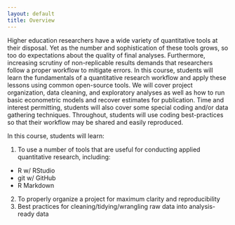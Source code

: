 ```yaml
---
layout: default
title: Overview
---
```


Higher education researchers have a wide variety of quantitative tools
at their disposal. Yet as the number and sophistication of these tools
grows, so too do expectations about the quality of final
analyses. Furthermore, increasing scrutiny of non-replicable results
demands that researchers follow a proper workflow to mitigate
errors. In this course, students will learn the fundamentals of a
quantitative research workflow and apply these lessons using common
open-source tools. We will cover project organization, data cleaning,
and exploratory analyses as well as how to run basic econometric
models and recover estimates for publication. Time and interest
permitting, students will also cover some special coding and/or data
gathering techniques. Throughout, students will use coding
best-practices so that their workflow may be shared and easily
reproduced.

In this course, students will learn:

1. To use a number of tools that are useful for conducting applied
   quantitative research, including:  
  - R w/ RStudio
  - git w/ GitHub 
  - R Markdown
2. To properly organize a project for maximum clarity and
   reproducibility  
3. Best practices for cleaning/tidying/wrangling raw data into
   analysis-ready data


